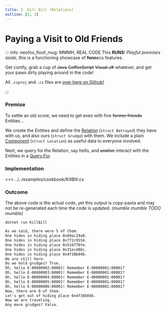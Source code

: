 ```yaml
---
title: 2. Kill Bill (Relations)
outline: [2, 3]
---
```


# Paying a Visit to Old Friends

::: info :neofox_floof_mug: MMMH, REAL CODE
This **RUNS**! *Playful premises aside*, this is a functioning showcase of **fenn**ecs features.

Get comfy, grab a cup of ~~Java~~ ~~CoffeeScript~~ ~~Visual J#~~ whatever, and get your paws dirty playing around in the code!

All `.csproj` and `.cs` files are [over here on Github!](https://github.com/thygrrr/fennecs/blob/main/examples/cookbook) 

:::

### Premise
To settle an old score, we need to get even with five ~~former friends~~ Entities...

We create the Entities and define the [Relation](../docs/Relation.md) (`struct Betrayed`) they have with us, and also ours (`struct Grudge`) with them. We include a plain [Component](../docs/Component.md) (`struct Location`) as useful data to everyone involved.

Next, we query for the Relation, say hello, and ~~unalive~~ interact with the Entities in a [Query.For](../docs/Queries/Query.For.md).

### Implementation
<<< ../../examples/cookbook/KillBill.cs

### Outcome
The above code is the actual code, yet this output is copy-pasta and may not be re-generated each time the code is updated. *(mumble mumble TODO mumble)*
```shell
dotnet run KillBill
```
```txt 
As we said, there were 5 of them.
One hides in hiding place 0x69ac29a0.
One hides in hiding place 0x772c9554.
One hides in hiding place 0x534770fe.
One hides in hiding place 0x31ecd8bc.
One hides in hiding place 0x4f38b04b.
We are still here.
Do we hold grudges? True.
Oh, hello E-00000002:00001! Remember E-00000001:00001?
Oh, hello E-00000003:00001! Remember E-00000001:00001?
Oh, hello E-00000004:00001! Remember E-00000001:00001?
Oh, hello E-00000005:00001! Remember E-00000001:00001?
Oh, hello E-00000006:00001! Remember E-00000001:00001?
Now, there are 0 of them.
Let's get out of hiding place 0x4f38b04b.
Now we are traveling.
Any more grudges? False.
```